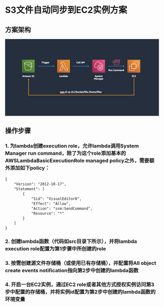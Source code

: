 # S3文件自动同步到EC2实例方案

## 方案架构

![alt text](https://github.com/zhixueli/s3-lambda-runcmd/blob/main/img/arch.jpeg?raw=true)

## 操作步骤

### 1. 为lambda创建execution role，允许lambda调用System Manager run command，除了为这个role添加基本的AWSLambdaBasicExecutionRole managed policy之外，需要额外添加如下policy：

``` 
{
    "Version": "2012-10-17",
    "Statement": [
        {
            "Sid": "VisualEditor0",
            "Effect": "Allow",
            "Action": "ssm:SendCommand",
            "Resource": "*"
        }
    ]
}
``` 

### 2. 创建lambda函数（代码如src目录下所示），并将lambda execution role配置为第1步骤中所创建的role

### 3. 按需创建源文件存储桶（或使用已有存储桶），并配置将All object create events notification指向第2步中创建的lambda函数

### 4. 开启一台EC2实例，通过EC2 role或者其他方式授权实例访问第3步中配置的存储桶，并将实例id配置为第2步中创建的lambda函数的环境变量